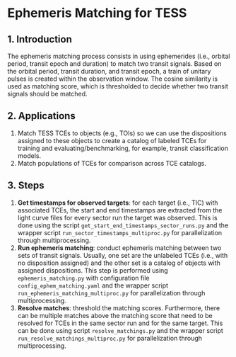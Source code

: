 # Ephemeris Matching for TESS

## 1. Introduction

The ephemeris matching process consists in using ephemerides (i.e., orbital period, transit epoch and duration) to match 
two transit signals. Based on the orbital period, transit duration, and transit epoch, a train of unitary pulses is 
created within the observation window. The cosine similarity is used as matching score, which is thresholded to decide 
whether two transit signals should be matched. 

## 2. Applications

1. Match TESS TCEs to objects (e.g., TOIs) so we can use the dispositions assigned to these objects to create a catalog 
of labeled TCEs for training and evaluating/benchmarking, for example, transit classification models.
2. Match populations of TCEs for comparison across TCE catalogs.

## 3. Steps

1. **Get timestamps for observed targets**: for each target (i.e., TIC) with associated TCEs, the start and end 
timestamps are extracted from the light curve files for every sector run the target was observed. This is done using 
the script `get_start_end_timestamps_sector_runs.py` and the wrapper script `run_sector_timestamps_multiproc.py` for 
parallelization through multiprocessing.
2. **Run ephemeris matching**: conduct ephemeris matching between two sets of transit signals. Usually, one set are the 
unlabeled TCEs (i.e., with no disposition assigned) and the other set is a catalog of objects with assigned 
dispositions. This step is performed using `ephemeris_matching.py` with configuration file `config_ephem_matching.yaml` 
and the wrapper script `run_ephemeris_matching_multiproc.py` for parallelization through multiprocessing.
3. **Resolve matches**: threshold the matching scores. Furthermore, there can be multiple matches above the matching 
score that need to be resolved for TCEs in the same sector run and for the same target. This can be done using script 
`resolve_matchings.py` and the wrapper script `run_resolve_matchings_multiproc.py` for parallelization through 
multiprocessing. 
